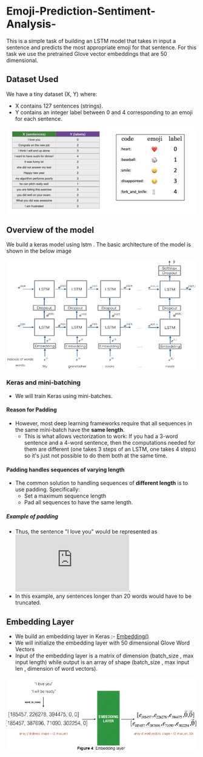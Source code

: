# Emoji-Prediction-Sentiment-Analysis-

This is a simple task of building an LSTM model that takes in input a sentence and predicts the most appropriate emoji for that sentence. For this task we use the pretrained Glove vector embeddings that are 50 dimensional. 

## Dataset Used
We have a tiny dataset (X, Y) where:
- X contains 127 sentences (strings).
- Y contains an integer label between 0 and 4 corresponding to an emoji for each sentence.

![](data_set.png)

## Overview of the model

We build a keras model using lstm . The basic architecture of the model is shown in the below image

![](model.png)

### Keras and mini-batching 

* We will train Keras using mini-batches.

#### Reason for Padding

* However, most deep learning frameworks require that all sequences in the same mini-batch have the **same length**. 
    * This is what allows vectorization to work: If you had a 3-word sentence and a 4-word sentence, then the computations needed for them are different (one takes 3 steps of an LSTM, one takes 4 steps) so it's just not possible to do them both at the same time.
    
#### Padding handles sequences of varying length
* The common solution to handling sequences of **different length** is to use padding.  Specifically:
    * Set a maximum sequence length
    * Pad all sequences to have the same length. 
    
##### Example of padding
* Thus, the sentence "I love you" would be represented as ![](http://latex.codecogs.com/gif.latex?%24%28e_%7BI%7D%2C%20e_%7Blove%7D%2C%20e_%7Byou%7D%2C%20%5Cvec%7B0%7D%2C%20%5Cvec%7B0%7D%2C%20%5Cldots%2C%20%5Cvec%7B0%7D%29%24). 
* In this example, any sentences longer than 20 words would have to be truncated. 

## Embedding Layer
* We build an embedding layer in Keras :-  [Embedding()](https://keras.io/layers/embeddings/)
* We will initialize the embedding layer with 50 dimensional Glove Word Vectors
* Input of the embedding layer is a matrix of dimension (batch_size , max input length) while output is an array of shape
(batch_size , max input len , dimension of word vectors).

![](emblayer.png)

